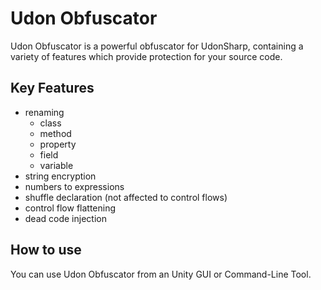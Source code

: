 # Udon Obfuscator

Udon Obfuscator is a powerful obfuscator for UdonSharp, containing a variety of features which provide protection for your source code.

## Key Features

- renaming
  - class
  - method
  - property
  - field
  - variable
- string encryption
- numbers to expressions
- shuffle declaration (not affected to control flows)
- control flow flattening
- dead code injection

## How to use

You can use Udon Obfuscator from an Unity GUI or Command-Line Tool.
